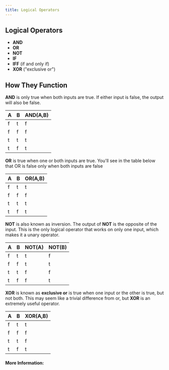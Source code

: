 ```yaml
---
title: Logical Operators
---
```

## Logical Operators

* **AND**
* **OR**
* **NOT**
* **IF**
* **IFF** (if and only if)
* **XOR** ("exclusive or")

## How They Function
**AND** is only true when both inputs are true. If either input is false, the output will also be false.

| A | B |AND(A,B)|
|---|---|---|
|  f| t | f |
|  f| f | f |
|  t| t | t |
|  t| f | t |

**OR** is true when one or both inputs are true. You'll see in the table below that OR is false only when both inputs are false

| A | B |OR(A,B)|
|---|---|---|
|  f| t | t |
|  f| f | f |
|  t| t | t |
|  t| f | t |

**NOT** is also known as inversion. The output of **NOT** is the opposite of the input. This is the only logical operator that works on only one input, which makes it a unary operator.

| A | B |NOT(A)| NOT(B)
|---|---|---|---|
|  f| t | t |f|
|  f| f | t |t|
|  t| t | f |f|
|  t| f | f |t|

**XOR** is known as **exclusive or** is true when one input or the other is true, but not both. This may seem like a trivial difference from or, but **XOR** is an extremely useful operator.

| A | B |XOR(A,B)|
|---|---|---|
|  f| t | t |
|  f| f | f |
|  t| t | f |
|  t| f | t |




#### More Information:
<!-- Please add any articles you think might be helpful to read before writing the article -->
